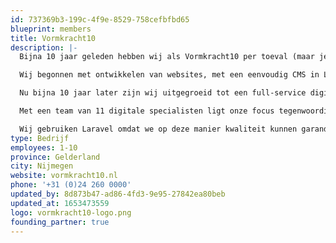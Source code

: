 ```yaml
---
id: 737369b3-199c-4f9e-8529-758cefbfbd65
blueprint: members
title: Vormkracht10
description: |-
  Bijna 10 jaar geleden hebben wij als Vormkracht10 per toeval (maar je kunt het ook geluk noemen) Laravel ontdekt. Destijds nog in zeer prille vorm met een beta release (v0.1) van de toen nog onbekende Taylor Otwell. Maar ook toen al zagen wij de enorme potentie in het framework, door de heldere structuur en leesbaarheid van de code en documentatie.

  Wij begonnen met ontwikkelen van websites, met een eenvoudig CMS in Laravel hebben wij onze eerste projecten gerealiseerd in dit enorm flexibele open-source framework.

  Nu bijna 10 jaar later zijn wij uitgegroeid tot een full-service digital agency dat slimme websites en complexe webapplicaties ontwikkelt en realiseert, alles exclusief in Laravel. In de omgeving van Nijmegen en omstreken zijn wij hét bureau voor het ontwikkelen van Laravel web apps.

  Met een team van 11 digitale specialisten ligt onze focus tegenwoordig op het realiseren van toegankelijke websites volgens de WCAG normen en het ontwikkelen van Progressive Web Apps (PWA) als een SaaS of PaaS. Dit doen wij voor klanten zoals de Nijmeegse Vierdaagse, Gemeente Nijmegen, Radboudumc en landelijke partijen als RRS en TOPIC.

  Wij gebruiken Laravel omdat we op deze manier kwaliteit kunnen garanderen aan onze klanten, zowel op de korte termijn met het ontwikkelen van een snelle Minimum Viable Product (MVP) maar ook voor de langere termijn. Waarin de continuerende vraagstukken van onze klanten over de jaren heen doorontwikkeld moeten worden en het leveren van onderhoud en services steeds belangrijker is geworden.
type: Bedrijf
employees: 1-10
province: Gelderland
city: Nijmegen
website: vormkracht10.nl
phone: '+31 (0)24 260 0000'
updated_by: 8d873b47-ad86-4fd3-9e95-27842ea80beb
updated_at: 1653473559
logo: vormkracht10-logo.png
founding_partner: true
---
```

